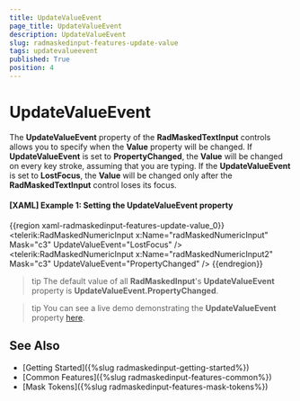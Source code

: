 ```yaml
---
title: UpdateValueEvent
page_title: UpdateValueEvent
description: UpdateValueEvent
slug: radmaskedinput-features-update-value
tags: updatevalueevent
published: True
position: 4
---
```


# UpdateValueEvent

The __UpdateValueEvent__ property of the __RadMaskedTextInput__ controls allows you to specify when the __Value__ property will be changed. If __UpdateValueEvent__ is set to __PropertyChanged__, the __Value__ will be changed on every key stroke, assuming that you are typing. If the __UpdateValueEvent__ is set to __LostFocus__, the __Value__ will be changed only after the __RadMaskedTextInput__ control loses its focus.

#### __[XAML] Example 1: Setting the UpdateValueEvent property__
{{region xaml-radmaskedinput-features-update-value_0}}
	<!--  Setting UpdateValueEvent to LostFocus  -->
	<telerik:RadMaskedNumericInput x:Name="radMaskedNumericInput" 
							Mask="c3"
							UpdateValueEvent="LostFocus" />
	<!--  Setting UpdateValueEvent to PropertyChanged  -->
	<telerik:RadMaskedNumericInput x:Name="radMaskedNumericInput2" 
							Mask="c3"
							UpdateValueEvent="PropertyChanged" />
{{endregion}}

>tip The default value of all __RadMaskedInput__'s __UpdateValueEvent__ property is __UpdateValueEvent.PropertyChanged__.

>tip You can see a live demo demonstrating the __UpdateValueEvent__ property [here](https://demos.telerik.com/silverlight/#MaskedInput/MaskedNumericInput).

## See Also
 * [Getting Started]({%slug radmaskedinput-getting-started%})
 * [Common Features]({%slug radmaskedinput-features-common%})
 * [Mask Tokens]({%slug radmaskedinput-features-mask-tokens%})